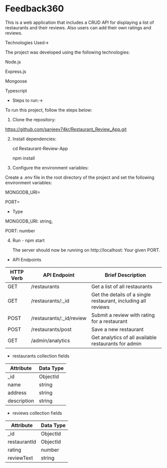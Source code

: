 # Feedback360
This is a web application that includes a CRUD API for displaying a list of restaurants and their reviews. Also users can add their own ratings and reviews.

Technologies Used->

The project was developed using the following technologies:

Node.js

Express.js

Mongoose

Typescript

* Steps to run:->

To run this project, follow the steps below:

1. Clone the repository:

https://github.com/sanjeev74kr/Restaurant_Review_App.git

2.  Install dependencies:

    cd Restaurant-Review-App

    npm install

3. Configure the environment variables:

Create a .env file in the root directory of the project and set the following environment variables:

MONGODB_URI=

PORT=
 
* Type

MONGODB_URI: string,

PORT: number



4. Run - npm start

   The server should now be running on http://localhost: Your given PORT.

* API Endpoints

| HTTP Verb | API Endpoint | Brief Description |
| --- | --- | --- | 
| GET | /restaurants | Get a list of all restaurants |
| GET | /restaurants/:_id | Get the details of a single restaurant, including all reviews |
| POST | /restaurants/:_id/review | Submit a review with rating for a restaurant |
| POST | /restaurants/post | Save a new restaurant |
| GET | /admin/analytics | Get analytics of all available restaurants for admin |



* restaurants collection fields

| Attribute | Data Type |
| --- | --- |
| _id | ObjectId |
| name | string |
| address | string |
| description | string |

* reviews collection fields

| Attribute | Data Type |
| --- | --- |
| _id | ObjectId |
| restaurantId | ObjectId |
| rating | number |
| reviewText | string |
